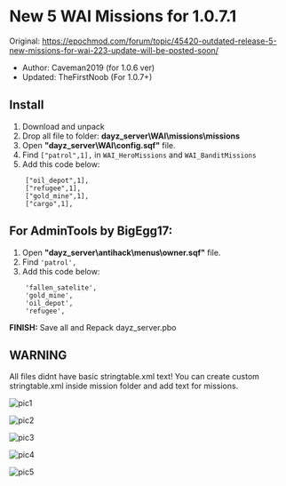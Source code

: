 # New 5 WAI Missions for 1.0.7.1

Original: https://epochmod.com/forum/topic/45420-outdated-release-5-new-missions-for-wai-223-update-will-be-posted-soon/
* Author: Caveman2019 (for 1.0.6 ver)
* Updated: TheFirstNoob (For 1.0.7+)

## Install

1. Download and unpack
2. Drop all file to folder: **dayz_server\WAI\missions\missions**
3. Open **"dayz_server\WAI\config.sqf"** file.
4. Find ```["patrol",1],``` in ```WAI_HeroMissions``` and ```WAI_BanditMissions```
5. Add this code below: 
```	["fallen_satellite",1],
	["oil_depot",1],
	["refugee",1],
	["gold_mine",1],
	["cargo",1],
```
	
## For AdminTools by BigEgg17:
1. Open **"dayz_server\antihack\menus\owner.sqf"** file.
2. Find ```'patrol',```
3. Add this code below:
```	'cargo',
	'fallen_satelite',
	'gold_mine',
	'oil_depot',
	'refugee',
```
**FINISH:** Save all and Repack dayz_server.pbo

## WARNING
All files didnt have basic stringtable.xml text!
You can create custom stringtable.xml inside mission folder and add text for missions.

![pic1](https://imgur.com/PEhTJzo)

![pic2](https://imgur.com/ZwTXYTD)

![pic3](https://imgur.com/B97NQX3)

![pic4](https://imgur.com/oBSw8AB)

![pic5](https://imgur.com/lvaMpZ7)